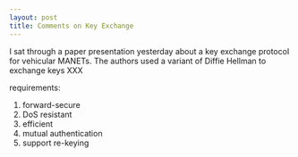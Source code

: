 ```yaml
---
layout: post
title: Comments on Key Exchange
---
```


I sat through a paper presentation yesterday about a key exchange protocol for vehicular
MANETs. The authors used a variant of Diffie Hellman to exchange keys XXX



requirements: 
1. forward-secure
2. DoS resistant
3. efficient 
4. mutual authentication
5. support re-keying 

